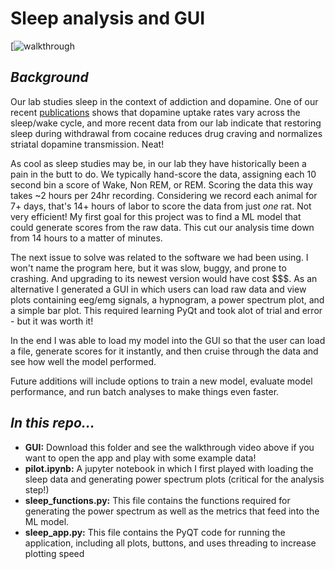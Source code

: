 # Sleep analysis and GUI

[![walkthrough](https://www.youtube.com/watch?v=5LG8gb8FvUw)

## *Background*

Our lab studies sleep in the context of addiction and dopamine. One of our recent [publications](https://www.nature.com/articles/s41386-020-00879-2) shows that dopamine uptake rates vary across the sleep/wake cycle, and more recent data from our lab indicate that restoring sleep during withdrawal from cocaine reduces drug craving and normalizes striatal dopamine transmission.  Neat!

As cool as sleep studies may be, in our lab they have historically been a pain in the butt to do. We typically hand-score the data, assigning each 10 second bin a score of Wake, Non REM, or REM. Scoring the data this way takes ~2 hours per 24hr recording. Considering we record each animal for 7+ days, that's 14+ hours of labor to score the data from just *one* rat. Not very efficient! My first goal for this project was to find a ML model that could generate scores from the raw data. This cut our analysis time down from 14 hours to a matter of minutes.

The next issue to solve was related to the software we had been using. I won't name the program here, but it was slow, buggy, and prone to crashing. And upgrading to its newest version would have cost $$$. As an alternative I generated a GUI in which users can load raw data and view plots containing eeg/emg signals, a hypnogram, a power spectrum plot, and a simple bar plot. This required learning PyQt and took alot of trial and error - but it was worth it!

In the end I was able to load my model into the GUI so that the user can load a file, generate scores for it instantly, and then cruise through the data and see how well the model performed.

Future additions will include options to train a new model, evaluate model performance, and run batch analyses to make things even faster.

## *In this repo...*
* **GUI:** Download this folder and see the walkthrough video above if you want to open the app and play with some example data!
* **pilot.ipynb:** A jupyter notebook in which I first played with loading the sleep data and generating power spectrum plots (critical for the analysis step!)
* **sleep_functions.py:** This file contains the functions required for generating the power spectrum as well as the metrics that feed into the ML model. 
* **sleep_app.py:** This file contains the PyQT code for running the application, including all plots, buttons, and uses threading to increase plotting speed
